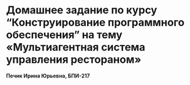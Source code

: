 # Домашнее задание по курсу “Конструирование программного обеспечения” на тему «Мультиагентная система управления рестораном»
**Печик Ирина Юрьевна, БПИ-217**
